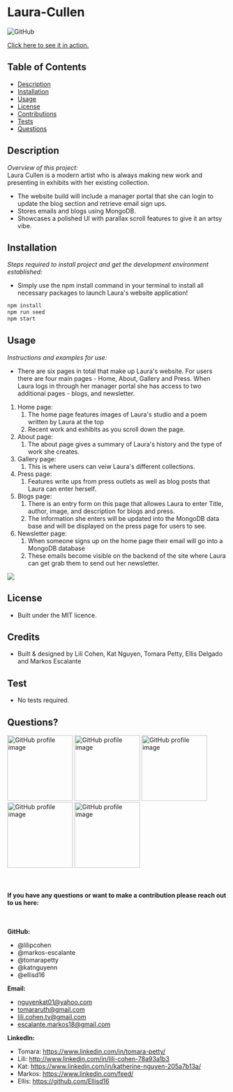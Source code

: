 # Laura-Cullen
  
![GitHub](https://img.shields.io/badge/license-MIT-green)

<a href="https://laura-cullen.herokuapp.com/">Click here to see it in action.</a>

## Table of Contents
* [Description](#description)
* [Installation](#installation)
* [Usage](#usage)
* [License](#license)
* [Contributions](#contributions)
* [Tests](#tests)
* [Questions](#questions)

## Description 
*Overview of this project:* <br>
Laura Cullen is a modern artist who is always making new work and presenting in exhibits with her existing collection. 
* The website build will include a manager portal that she can login to update the blog section and retrieve email sign ups. 
* Stores emails and blogs using MongoDB. 
* Showcases a polished UI with parallax scroll features to give it an artsy vibe.


## Installation
*Steps required to install project and get the development environment established:*
* Simply use the npm install command in your terminal to install all necessary packages to launch Laura's website application!

```bash
npm install
npm run seed
npm start
```

## Usage
*Instructions and examples for use:* 
* There are six pages in total that make up Laura's website. For users there are four main pages - Home, About, Gallery and Press. When Laura logs in through her manager portal she has access to two additional pages - blogs, and newsletter.  
1. Home page:
    1. The home page features images of Laura's studio and a poem written by Laura at the top
    2. Recent work and exhibits as you scroll down the page. 
2. About page:
    1. The about page gives a summary of Laura's history and the type of work she creates. 
3. Gallery page:
    1. This is where users can veiw Laura's different collections. 
4. Press page:
    1. Features write ups from press outlets as well as blog posts that Laura can enter herself. 
5. Blogs page:
     1. There is an entry form on this page that allowes Laura to enter Title, author, image, and description for blogs and press.
     2. The information she enters will be updated into the MongoDB data base and will be displayed on the press page for users to see.
6. Newsletter page:
     1. When someone signs up on the home page their email will go into a MongoDB database
     2. These emails become visible on the backend of the site where Laura can get grab them to send out her newsletter.

<img src="./client/src/images/LaurasPage.gif">


## License 
* Built under the MIT licence.

## Credits
* Built & designed by Lili Cohen, Kat Nguyen, Tomara Petty, Ellis Delgado and Markos Escalante

## Test
* No tests required. 

## Questions?
<p float="left">
<img src="https://avatars0.githubusercontent.com/u/65513543?s=460&u=20bf726727263d5c2cb42b357ae261aff2a38e6e&v=4" alt="GitHub profile image" width="150">
<img src="https://avatars.githubusercontent.com/u/69019881?s=460&u=6854268124a5fbb368c638a74662e170b27b5e15&v=4" alt="GitHub profile image" width="150">
<img src="https://avatars.githubusercontent.com/u/70539107?s=460&u=19c6e1600b5f4d010ab5ab4f3527e2dcf96a1b2f&v=4" alt="GitHub profile image" width="150">
<img src="https://avatars.githubusercontent.com/u/71291602?s=460&u=0a57edde8d1542a08429d187f505e985f42d434b&v=4" alt="GitHub profile image" width="150">
<img src="https://avatars.githubusercontent.com/u/70980600?v=4" alt="GitHub profile image" width="150">
</p>
<br>

#### If you have any questions or want to make a contribution please reach out to us here:
<br>

**GitHub:**  
* @lilipcohen 
* @markos-escalante 
* @tomarapetty
* @katnguyenn 
* @ellisd16 <br>

**Email:** 
* nguyenkat01@yahoo.com
* tomararuth@gmail.com 
* lili.cohen.tv@gmail.com 
* escalante.markos18@gmail.com <br>

**LinkedIn:** 
* Tomara: https://www.linkedin.com/in/tomara-petty/ 
* Lili: http://www.linkedin.com/in/lili-cohen-78a93a1b3 
* Kat: https://www.linkedin.com/in/katherine-nguyen-205a7b13a/ 
* Markos: https://www.linkedin.com/feed/
* Ellis: https://github.com/Ellisd16

